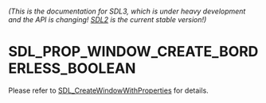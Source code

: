 ###### (This is the documentation for SDL3, which is under heavy development and the API is changing! [SDL2](https://wiki.libsdl.org/SDL2/) is the current stable version!)
# SDL_PROP_WINDOW_CREATE_BORDERLESS_BOOLEAN

Please refer to [SDL_CreateWindowWithProperties](SDL_CreateWindowWithProperties) for details.

